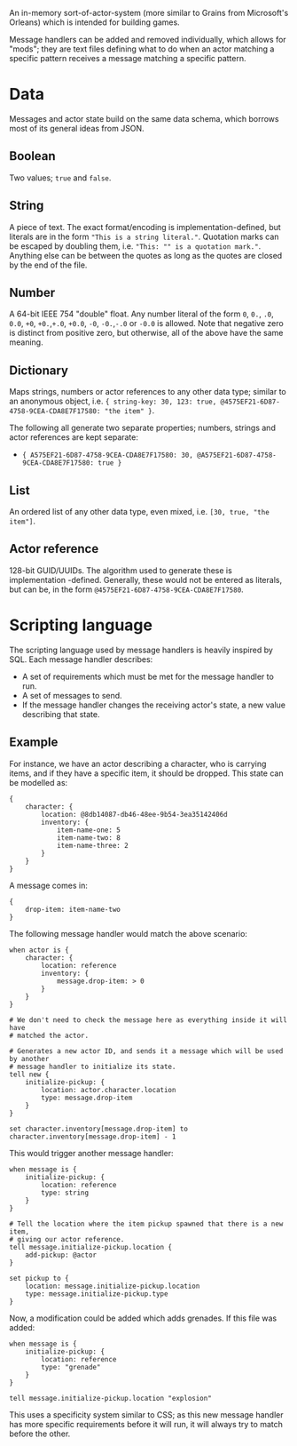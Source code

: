 An in-memory sort-of-actor-system (more similar to Grains from Microsoft's 
Orleans) which is intended for building games.

Message handlers can be added and removed individually, which allows for "mods";
they are text files defining what to do when an actor matching a specific
pattern receives a message matching a specific pattern.

# Data

Messages and actor state build on the same data schema, which borrows most of
its general ideas from JSON.

## Boolean

Two values; `true` and `false`.

## String

A piece of text.  The exact format/encoding is implementation-defined, but
literals are in the form `"This is a string literal."`.  Quotation marks can be
escaped by doubling them, i.e. `"This: "" is a quotation mark."`.  Anything else
can be between the quotes as long as the quotes are closed by the end of the
file.

## Number

A 64-bit IEEE 754 "double" float.  Any number literal of the form `0`, `0.`,
`.0`, `0.0`, `+0`, `+0.`,`+.0`, `+0.0`, `-0`, `-0.`,`-.0` or `-0.0` is allowed.
Note that negative zero is distinct from positive zero, but otherwise, all of
the above have the same meaning.

## Dictionary

Maps strings, numbers or actor references to any other data type; similar to an 
anonymous object, i.e. 
`{ string-key: 30, 123: true, @4575EF21-6D87-4758-9CEA-CDA8E7F17580: "the item" }`.

The following all generate two separate properties; numbers, strings and actor
references are kept separate:

- `{ A575EF21-6D87-4758-9CEA-CDA8E7F17580: 30, @A575EF21-6D87-4758-9CEA-CDA8E7F17580: true }`

## List

An ordered list of any other data type, even mixed, i.e. 
`[30, true, "the item"]`.

## Actor reference

128-bit GUID/UUIDs.  The algorithm used to generate these is implementation
-defined.  Generally, these would not be entered as literals, but can be, in the
form `@4575EF21-6D87-4758-9CEA-CDA8E7F17580`.

# Scripting language

The scripting language used by message handlers is heavily inspired by SQL. 
Each message handler describes:

- A set of requirements which must be met for the message handler to run.
- A set of messages to send.
- If the message handler changes the receiving actor's state, a new value
  describing that state.

## Example

For instance, we have an actor describing a character, who is carrying items, 
and if they have a specific item, it should be dropped.  This state can be
modelled as:

```
{
    character: {
        location: @8db14087-db46-48ee-9b54-3ea35142406d
        inventory: {
            item-name-one: 5
            item-name-two: 8
            item-name-three: 2
        }
    }
}
```

A message comes in:

```
{
    drop-item: item-name-two
}
```

The following message handler would match the above scenario:

```
when actor is {
    character: {
        location: reference
        inventory: {
            message.drop-item: > 0
        }
    }
}

# We don't need to check the message here as everything inside it will have
# matched the actor.

# Generates a new actor ID, and sends it a message which will be used by another
# message handler to initialize its state.
tell new {
    initialize-pickup: {
        location: actor.character.location
        type: message.drop-item
    }
}

set character.inventory[message.drop-item] to character.inventory[message.drop-item] - 1
```

This would trigger another message handler:

```
when message is {
    initialize-pickup: {
        location: reference
        type: string
    }
}

# Tell the location where the item pickup spawned that there is a new item,
# giving our actor reference.
tell message.initialize-pickup.location {
    add-pickup: @actor
}

set pickup to {
    location: message.initialize-pickup.location
    type: message.initialize-pickup.type
}
```

Now, a modification could be added which adds grenades.  If this file was added:

```
when message is {
    initialize-pickup: {
        location: reference
        type: "grenade"
    }
}

tell message.initialize-pickup.location "explosion"
```

This uses a specificity system similar to CSS; as this new message handler has
more specific requirements before it will run, it will always try to match
before the other.